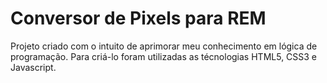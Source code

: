 # Conversor de Pixels para REM

Projeto criado com o intuito de aprimorar meu conhecimento em lógica de programação. Para criá-lo foram utilizadas as técnologias HTML5, CSS3 e Javascript.

